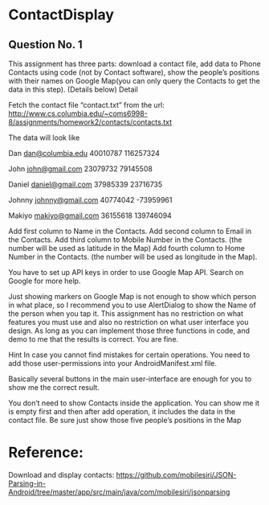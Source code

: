 # ContactDisplay

## Question No. 1

This assignment has three parts: download a contact file, add data to Phone Contacts using
code (not by Contact software), show the people’s positions with their names on Google
Map(you can only query the Contacts to get the data in this step). (Details below) Detail

Fetch the contact file “contact.txt” from the url:
http://www.cs.columbia.edu/~coms6998-8/assignments/homework2/contacts/contacts.txt

The data will look like

Dan dan@columbia.edu 40010787 116257324

John john@gmail.com 23079732 79145508

Daniel daniel@gmail.com 37985339 23716735

Johnny johnny@gmail.com 40774042 -73959961

Makiyo makiyo@gmail.com 36155618 139746094


Add first column to Name in the Contacts.
Add second column to Email in the Contacts.
Add third column to Mobile Number in the Contacts. (the number will be used as latitude in
the Map)
Add fourth column to Home Number in the Contacts. (the number will be used as longitude
in the Map).

You have to set up API keys in order to use Google Map API. Search on Google for more
help.

Just showing markers on Google Map is not enough to show which person in what place, so I
recommend you to use AlertDialog to show the Name of the person when you tap it.
This assignment has no restriction on what features you must use and also no restriction on
what user interface you design. As long as you can implement those three functions in code,
and demo to me that the results is correct. You are fine.

Hint
In case you cannot find mistakes for certain operations. You need to add those
user-permissions into your AndroidManifest.xml file.
<uses-permission android:name="android.permission.INTERNET"/>
<uses-permission android:name="android.permission.WRITE_EXTERNAL_STORAGE" />
<uses-permission android:name="android.permission.WRITE_CONTACTS"/>
<uses-permission android:name="android.permission.READ_CONTACTS"/>

Basically several buttons in the main user-interface are enough for you to show me the
correct result.

You don’t need to show Contacts inside the application. You can show me it is empty first
and then after add operation, it includes the data in the contact file.
Be sure just show those five people’s positions in the Map



# Reference:
Download and display contacts:
https://github.com/mobilesiri/JSON-Parsing-in-Android/tree/master/app/src/main/java/com/mobilesiri/jsonparsing

